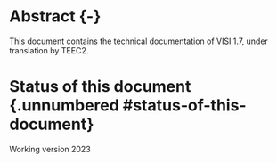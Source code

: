 # Abstract {-}

This document contains the technical documentation of VISI 1.7, under
translation by TEEC2.

# Status of this document {.unnumbered #status-of-this-document}

Working version 2023
